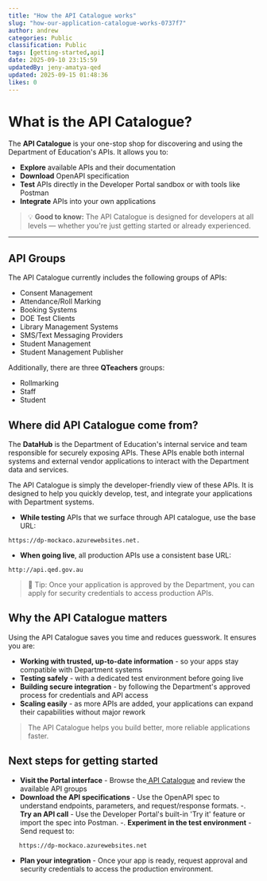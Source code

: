 ```yaml
---
title: "How the API Catalogue works"
slug: "how-our-application-catalogue-works-0737f7"
author: andrew
categories: Public
classification: Public
tags: [getting-started,api]
date: 2025-09-10 23:15:59 
updatedBy: jeny-amatya-qed
updated: 2025-09-15 01:48:36 
likes: 0
---
```


# What is the API Catalogue?

The **API Catalogue** is your one-stop shop for discovering and using the Department of Education's APIs. It allows you to:

- **Explore** available APIs and their documentation
- **Download** OpenAPI specification
- **Test** APIs directly in the Developer Portal sandbox or with tools like Postman
- **Integrate** APIs into your own applications

> 💡 **Good to know:** The API Catalogue is designed for developers at all levels — whether you're just getting started or already experienced.  
 
---
## API Groups
The API Catalogue currently includes the following groups of APIs:  

* Consent Management
* Attendance/Roll Marking
* Booking Systems
* DOE Test Clients
* Library Management Systems
* SMS/Text Messaging Providers
* Student Management
* Student Management Publisher

Additionally, there are three **QTeachers** groups:

* Rollmarking
* Staff
* Student

## Where did API Catalogue come from?

The **DataHub** is the Department of Education's internal service and team responsible for securely exposing APIs. These APIs enable both internal systems and external vendor applications to interact with the Department data and services.

The API Catalogue is simply the developer-friendly view of these APIs. 
It is designed to help you quickly develop, test, and integrate your applications with Department systems.

* **While testing** APIs that we surface through API catalogue, use the base URL: 
```http
https://dp-mockaco.azurewebsites.net.
```
* **When going live**, all production APIs use a consistent base URL: 

```http
http://api.qed.gov.au
```

> 🔑 Tip: Once your application is approved by the Department, you can apply for security credentials to access production APIs.

## Why the API Catalogue matters
Using the API Catalogue saves you time and reduces guesswork. It ensures you are:

- **Working with trusted, up-to-date information** - so your apps stay compatible with Department systems
-  **Testing safely** - with a dedicated test environment before going live
-  **Building secure integration** - by following the Department's approved process for credentials and API access
- **Scaling easily** - as more APIs are added, your applications can expand their capabilities without major rework

> The API Catalogue helps you build better, more reliable applications faster. 

## Next steps for getting started
- **Visit the Portal interface** - Browse the[ API Catalogue](https://developer.qed.qld.gov.au/apis/) and review the available API groups
- **Download the API specifications** - Use the OpenAPI spec to understand endpoints, parameters, and request/response formats.
-. **Try an API call** - Use the Developer Portal's built-in 'Try it' feature or import the spec into Postman.
-. **Experiment in the test environment** - Send request to: 
```http
   https://dp-mockaco.azurewebsites.net 
```
- **Plan your integration** - Once your app is ready, request approval and security credentials to access the production environment.